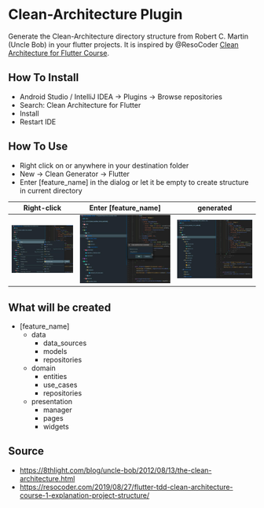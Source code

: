# Clean-Architecture Plugin

Generate the Clean-Architecture directory structure from Robert C. Martin (Uncle Bob) in your flutter projects. 
It is inspired by @ResoCoder [Clean Architecture for Flutter Course](https://github.com/ResoCoder/flutter-tdd-clean-architecture-course). 

## How To Install
- Android Studio / IntelliJ IDEA -> Plugins -> Browse repositories
- Search: Clean Architecture for Flutter
- Install
- Restart IDE

## How To Use
- Right click on or anywhere in your destination folder
- New -> Clean Generator -> Flutter
- Enter [feature_name] in the dialog or let it be empty to create structure in current directory

Right-click |  Enter [feature_name] | generated  
------------ | ------------- | -------------
![context menu](/assets/clean_architecture_plugin_1.jpeg) | ![context menu](/assets/clean_architecture_plugin_2.jpeg) | ![context menu](/assets/clean_architecture_plugin_3.jpeg)

## What will be created
- [feature_name]
  - data
    - data_sources
    - models
    - repositories
  - domain
    - entities
    - use_cases
    - repositories
  - presentation
    - manager
    - pages
    - widgets
  
## Source
- https://8thlight.com/blog/uncle-bob/2012/08/13/the-clean-architecture.html
- https://resocoder.com/2019/08/27/flutter-tdd-clean-architecture-course-1-explanation-project-structure/